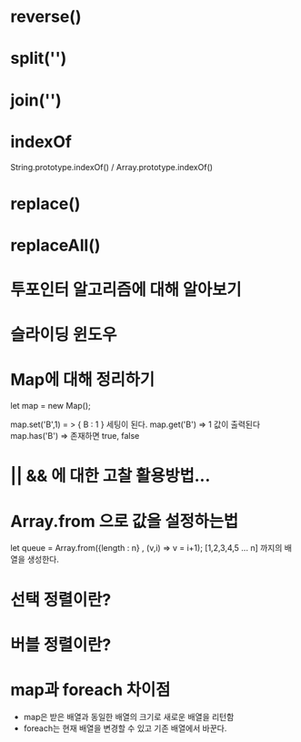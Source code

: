# reverse()

# split('')

# join('')

# indexOf
String.prototype.indexOf() / Array.prototype.indexOf()

# replace()

# replaceAll()

# 투포인터 알고리즘에 대해 알아보기

# 슬라이딩 윈도우

# Map에 대해 정리하기

let map = new Map();

map.set('B',1) = > { B : 1 } 세팅이 된다.
map.get('B') => 1 값이 출력된다
map.has('B') => 존재하면 true, false

# || && 에 대한 고찰 활용방법...


# Array.from 으로 값을 설정하는법
let queue = Array.from({length : n} , (v,i) => v = i+1);
[1,2,3,4,5 ... n] 까지의 배열을 생성한다.

# 선택 정렬이란?

# 버블 정렬이란?

# map과 foreach 차이점
- map은 받은 배열과 동일한 배열의 크기로 새로운 배열을 리턴함
- foreach는 현재 배열을 변경할 수 있고 기존 배열에서 바꾼다.